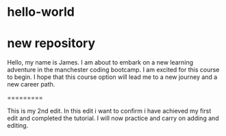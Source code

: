# hello-world
new repository
=============

Hello, my name is James. 
I am about to embark on a new learning adventure in the manchester coding bootcamp.
I am excited for this course to begin.
I hope that this course option will lead me to a new journey and a new career path.

=========

This is my 2nd edit. 
In this edit i want to confirm i have achieved my first edit and completed the tutorial. 
I will now practice and carry on adding and editing.
